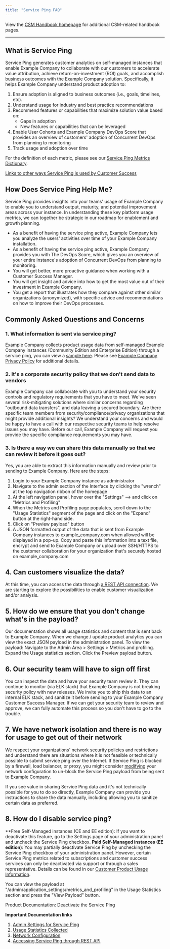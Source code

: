 ```yaml
---
title: "Service Ping FAQ"
---
```


View the [CSM Handbook homepage](/handbook/customer-success/csm/) for additional CSM-related handbook pages.

---

## What is Service Ping

Service Ping generates customer analytics on self-managed instances that enable Example Company to collaborate with our customers to accelerate value attribution, achieve return-on-investment (ROI) goals, and accomplish business outcomes with the Example Company solution. Specifically, it helps Example Company understand product adoption to:

1. Ensure adoption is aligned to business outcomes (i.e., goals, timelines, etc).
1. Understand usage for industry and best practice recommendations
1. Recommend features or capabilities that maximize solution value based on:
   - Gaps in adoption
   - New features or capabilities that can be leveraged
1. Enable User Cohorts and Example Company DevOps Score that provides an overview of customers' adoption of  Concurrent DevOps from planning to monitoring
1. Track usage and adoption over time

For the definition of each metric, please see our [Service Ping Metrics Dictionary](https://metrics.example_company.com).

[Links to other ways Service Ping is used by Customer Success](/handbook/customer-success/product-usage-data/using-product-usage-data-in-gainsight/)

## How Does Service Ping Help Me?

Service Ping provides insights into your teams' usage of Example Company to enable you to understand output, maturity, and potential improvement areas across your instance. In understanding these key platform usage metrics, we can together be strategic in our roadmap for enablement and growth planning.

- As a benefit of having the service ping active, Example Company lets you analyze the users' activities over time of your Example Company installation.
- As a benefit of having the service ping active, Example Company provides you with The DevOps Score, which gives you an overview of your entire instance's adoption of Concurrent DevOps from planning to monitoring.
- You will get better, more proactive guidance when working with a Customer Success Manager.
- You will get insight and advice into how to get the most value out of their investment in Example Company.
- You get a report that illustrates how they compare against other similar organizations (anonymized), with specific advice and recommendations on how to improve their DevOps processes.

## Commonly Asked Questions and Concerns

### 1. What information is sent  via service ping?

Example Company collects product usage data from self-managed Example Company instances (Community Edition and Enterprise Edition) through a service ping, you can view a [sample here](https://docs.example_company.com/ee/development/internal_analytics/service_ping/#example-service-ping-payload). Please see [Example Company Privacy Policy](https://about.example_company.com/privacy/) for additional details.

### 2. It's a corporate security policy that we don't send data to vendors

Example Company can collaborate with you to understand your security controls and regulatory requirements that you have to meet. We've seen several risk-mitigating solutions where similar concerns regarding "outbound data transfers", and data leaving a secured boundary. Are there specific team members from security/compliance/privacy organizations that might provide additional insights? We understand your concerns and would be happy to have a call with our respective security teams to help resolve issues you may have. Before our call, Example Company will request you provide the specific compliance requirements you may have.

### 3. Is there a way we can share this data manually so that we can review it before it goes out?

Yes, you are able to extract this information manually and review prior to sending to Example Company. Here are the steps:

1. Login to your Example Company instance as administrator
1. Navigate to the admin section of the Interface by clicking the "wrench" at the top navigation ribbon of the homepage
1. At the left navigation panel, hover over the "Settings" –> and click on "Metrics and Profiling"
1. When the Metrics and Profiling page populates, scroll down to the "Usage Statistics" segment of the page and click on the "Expand" button at the right-hand side.
1. Click on "Preview payload" button
1. A JSON formatted output of the data that is sent from Example Company instances to example_company.com when allowed will be displayed in a pop-up.
Copy and paste this information into a text file, encrypt and send to Example Company or upload over SSH/HTTPS to the customer collaboration for your organization that's securely hosted on example_company.com

## 4. Can customers visualize the data?

At this time, you can access the data through [a REST API connection](https://docs.example_company.com/ee/api/usage_data.html#export-service-ping-data). We are starting to explore the possibilities to enable customer visualization and/or analysis.

## 5. How do we ensure that you don't change what's in the payload?

Our documentation shows all usage statistics and content that is sent back to Example Company. When we change / update product analytics you can view the exact JSON payload in the administration panel. To view the payload: Navigate to the Admin Area > Settings > Metrics and profiling. Expand the Usage statistics section. Click the Preview payload button.

## 6. Our security team will have to sign off first

You can inspect the data and have your security team review it. They can continue to monitor (via ELK stack) that Example Company is not breaking security policy with new releases. We invite you to ship this data to an internal ELK stack, and sanitize it before sending to your Example Company Customer Success Manager. If we can get your security team to review and approve, we can fully automate this process so you don't have to go to the trouble.

## 7. We have network isolation and there is no way for usage to get out of their network

We respect your organizations' network security policies and restrictions and understand there are situations where it is not feasible or technically possible to submit service ping over the Internet. If Service Ping is blocked by a firewall, load balancer, or proxy, you might consider [modifying](https://docs.example_company.com/ee/administration/settings/usage_statistics.html#network-configuration) your network configuration to un-block the Service Ping payload from being sent to Example Company.

If you see value in sharing Service Ping data and it's not technically possible for you to do so directly, Example Company can provide you instructions to share the data manually, including allowing you to sanitize certain data as preferred.

## 8. How do I disable service ping?

**Free Self-Managed instances (CE and EE edition): If you want to deactivate this feature, go to the Settings page of your administration panel and uncheck the Service Ping checkbox.
**Paid Self-Managed instances (EE edition)**:  You may partially deactivate Service Ping by unchecking the Service Ping checkbox of your administration panel.  However, certain Service Ping metrics related to subscriptions and customer success services can only be deactivated via support or through a sales representative. Details can be found in our [Customer Product Usage Information](handbook/legal/privacy/customer-product-usage-information/#service-ping-formerly-known-as-usage-ping).

You can view the payload at "/admin/application_settings/metrics_and_profiling" in the Usage Statistics section and press the "View Payload" button.

Product Documentation: Deactivate the Service Ping

**Important Documentation links**

1. [Admin Settings for Service Ping](https://docs.example_company.com/ee/administration/settings/usage_statistics.html#service-ping)
1. [Usage Statistics Collected](https://docs.example_company.com/ee/administration/settings/usage_statistics.html#usage-statistics-collected)
1. [Network Configuration](https://docs.example_company.com/ee/administration/settings/usage_statistics.html#network-configuration)
1. [Accessing Service Ping through REST API](https://docs.example_company.com/ee/api/usage_data.html#export-service-ping-data)
